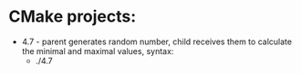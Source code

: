 # CMake projects:

- 4.7 - parent generates random number, child receives them to calculate the minimal and maximal values, syntax:
  - ./4.7